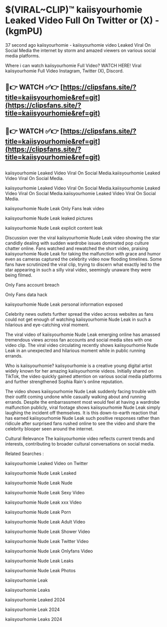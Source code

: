 # $(VIRAL~CLIP)™ kaiisyourhomie Leaked Video Full On Twitter or (X) -(kgmPU)
37 second ago kaiisyourhomie - kaiisyourhomie video Leaked Viral On Social Media the internet by storm and amazed viewers on various social media platforms.

Where i can watch kaiisyourhomie Full Video? WATCH HERE! Viral kaiisyourhomie Full Video Instagram, Twitter (X), Discord.

## 🔴👉 WATCH ✅👉 [https://clipsfans.site/?title=kaiisyourhomie&ref=git](https://clipsfans.site/?title=kaiisyourhomie&ref=git)
## 🔴👉 WATCH ✅👉 [https://clipsfans.site/?title=kaiisyourhomie&ref=git](https://clipsfans.site/?title=kaiisyourhomie&ref=git)
##
kaiisyourhomie Leaked Video Viral On Social Media.kaiisyourhomie Leaked Video Viral On Social Media.

kaiisyourhomie Leaked Video Viral On Social Media.kaiisyourhomie Leaked Video Viral On Social Media.kaiisyourhomie Leaked Video Viral On Social Media.

kaiisyourhomie Nude Leak Only Fans leak video

kaiisyourhomie Nude Leak leaked pictures

kaiisyourhomie Nude Leak explicit content leak

Discussion over the viral kaiisyourhomie Nude Leak video showing the star candidly dealing with sudden wardrobe issues dominated pop culture chatter online. Fans watched and rewatched the short video, praising kaiisyourhomie Nude Leak for taking the malfunction with grace and humor even as cameras captured the celebrity video now flooding timelines. Some fans have scrutinized the viral clip, trying to discern what exactly led to the star appearing in such a silly viral video, seemingly unaware they were being filmed.


Only Fans account breach

Only Fans data hack

kaiisyourhomie Nude Leak personal information exposed

Celebrity news outlets further spread the video across websites as fans could not get enough of watching kaiisyourhomie Nude Leak in such a hilarious and eye-catching viral moment.


The viral video of kaiisyourhomie Nude Leak emerging online has amassed tremendous views across fan accounts and social media sites with one video clip. The viral video circulating recently shows kaiisyourhomie Nude Leak in an unexpected and hilarious moment while in public running errands.


Who is kaiisyourhomie? kaiisyourhomie is a creative young digital artist widely known for her amazing kaiisyourhomie videos. Initially shared on TikTok, the video quickly gained attention on various social media platforms and further strengthened Sophia Rain's online reputation.

The video shows kaiisyourhomie Nude Leak suddenly facing trouble with their outfit coming undone while casually walking about and running errands. Despite the embarrassment most would feel at having a wardrobe malfunction publicly, viral footage shows kaiisyourhomie Nude Leak simply laughing the incident off themselves. It is this down-to-earth reaction that has earned kaiisyourhomie Nude Leak such positive responses rather than ridicule after surprised fans rushed online to see the video and share the celebrity blooper seen around the internet.

Cultural Relevance The kaiisyourhomie video reflects current trends and interests, contributing to broader cultural conversations on social media.

Related Searches :

kaiisyourhomie Leaked Video on Twitter

kaiisyourhomie Nude Leak Leaked

kaiisyourhomie Nude Leak Nude

kaiisyourhomie Nude Leak Sexy Video

kaiisyourhomie Nude Leak xxx Video

kaiisyourhomie Nude Leak Porn

kaiisyourhomie Nude Leak Adult Video

kaiisyourhomie Nude Leak Shower Video

kaiisyourhomie Nude Leak Twitter Video

kaiisyourhomie Nude Leak Onlyfans Video

kaiisyourhomie Nude Leak Leaks

kaiisyourhomie Nude Leak Photos

kaiisyourhomie Leak

kaiisyourhomie Leaks

kaiisyourhomie Leaked 2024

kaiisyourhomie Leak 2024

kaiisyourhomie Leaks 2024
